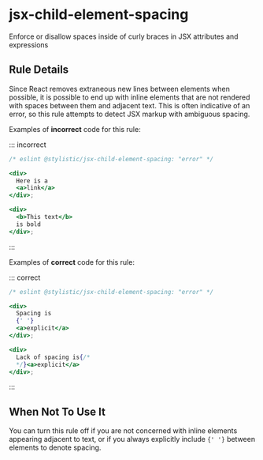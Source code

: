 # jsx-child-element-spacing

Enforce or disallow spaces inside of curly braces in JSX attributes and expressions

## Rule Details

Since React removes extraneous new lines between elements when possible, it is possible to end up with inline elements that are not rendered with spaces between them and adjacent text. This is often indicative of an error, so this rule attempts to detect JSX markup with ambiguous spacing.

Examples of **incorrect** code for this rule:

::: incorrect

```jsx
/* eslint @stylistic/jsx-child-element-spacing: "error" */

<div>
  Here is a
  <a>link</a>
</div>;

<div>
  <b>This text</b>
  is bold
</div>;
```

:::

Examples of **correct** code for this rule:

::: correct

```jsx
/* eslint @stylistic/jsx-child-element-spacing: "error" */

<div>
  Spacing is
  {' '}
  <a>explicit</a>
</div>;

<div>
  Lack of spacing is{/*
  */}<a>explicit</a>
</div>;
```

:::

## When Not To Use It

You can turn this rule off if you are not concerned with inline elements appearing adjacent to text,
or if you always explicitly include `{' '}` between elements to denote spacing.
